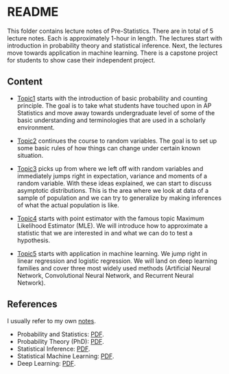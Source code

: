 # README

This folder contains lecture notes of Pre-Statistics. There are in total of 5 lecture notes. Each is approximately 1-hour in length. The lectures start with introduction in probability theory and statistical inference. Next, the lectures move towards application in machine learning. There is a capstone project for students to show case their independent project. 

## Content

- [Topic1](https://github.com/yiqiao-yin/SML/blob/main/docs/pre-stats/Topic1.md) starts with the introduction of basic probability and counting principle. The goal is to take what students have touched upon in AP Statistics and move away towards undergraduate level of some of the basic understanding and terminologies that are used in a scholarly environment.

- [Topic2](https://github.com/yiqiao-yin/SML/blob/main/docs/pre-stats/Topic2.md) continues the course to random variables. The goal is to set up some basic rules of how things can change under certain known situation. 

- [Topic3](https://github.com/yiqiao-yin/SML/blob/main/docs/pre-stats/Topic3.md) picks up from where we left off with random variables and immediately jumps right in expectation, variance and moments of a random variable. With these ideas explained, we can start to discuss asymptotic distributions. This is the area where we look at data of a sample of population and we can try to generalize by making inferences of what the actual population is like. 

- [Topic4](https://github.com/yiqiao-yin/SML/blob/main/docs/pre-stats/Topic4.md) starts with point estimator with the famous topic Maximum Likelihood Estimator (MLE). We will introduce how to approximate a statistic that we are interested in and what we can do to test a hypothesis. 

- [Topic5](https://github.com/yiqiao-yin/SML/blob/main/docs/pre-stats/Topic5.md) starts with application in machine learning. We jump right in linear regression and logistic regression. We will land on deep learning families and cover three most widely used methods (Artificial Neural Network, Convolutional Neural Network, and Recurrent Neural Network).

## References

I usually refer to my own [notes](https://yinscapital.com/notes/). 
- Probability and Statistics: [PDF](https://yiqiaoyin.files.wordpress.com/2017/07/intro_probability_theory.pdf).
- Probability Theory (PhD): [PDF](https://yiqiaoyin.files.wordpress.com/2017/12/probability-theory.pdf).
- Statistical Inference: [PDF](https://yiqiaoyin.files.wordpress.com/2017/01/statistical-inference.pdf).
- Statistical Machine Learning: [PDF](https://yiqiaoyin.files.wordpress.com/2017/09/statistical_machine_learning.pdf).
- Deep Learning: [PDF](https://yiqiaoyin.files.wordpress.com/2018/02/deep-learning-notes.pdf).

